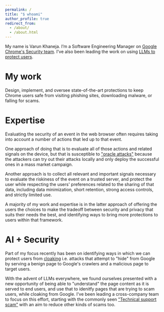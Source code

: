```yaml
---
permalink: /
title: "$ whoami"
author_profile: true
redirect_from: 
  - /about/
  - /about.html
---
```


My name is Varun Khaneja. I’m a Software Engineering Manager on [Google Chrome's
Security team](https://chrome.security/). I've also been leading the work on
using [LLMs to protect users](#ai--security).

# My work

Design, implement, and oversee state-of-the-art protections to keep Chrome users
safe from visiting phishing sites, downloading malware, or falling for scams.

# Expertise

Evaluating the security of an event in the web browser often requires taking
into account a number of actions that led up to that event.

One approach of doing that is to evaluate all of those actions and related
signals on the device, but that is susceptible to
["oracle attacks"](https://en.wikipedia.org/wiki/Oracle_attack) because the
attackers can try out their attacks locally and only deploy the successful ones
in a mass market campaign.

Another approach is to collect all relevant and important signals necessary to
evaluate the riskiness of the event on a trusted server, and protect the user
while respecting the users' preferences related to the sharing of that data,
including data minimization, short retention, strong access controls, and 
strictly limited use.

A majority of my work and expertise is in the latter approach of offering the
users the choices to make the tradeoff between security and privacy that suits
their needs the best, and identifying ways to bring more protections to users
within that framework.

# AI + Security

Part of my focus recently has been on identifying ways in which we can protect
users from [cloaking](https://en.wikipedia.org/wiki/Cloaking) i.e. attacks
that attempt to "hide" from Google by serving a benign page to Google's crawlers
and a malicious page to target users.

With the advent of LLMs everywhere, we found ourselves presented with a new
opportunity of being able to "understand" the page content as it is served to
end users, and use that to idenitfy pages that are trying to scam users, while
cloaking from Google. I've been leading a cross-company team to focus on this
effort, starting with the commonly seen
["Technical support scam"](https://en.wikipedia.org/wiki/Technical_support_scam)
with an aim to reduce other kinds of scams too.
